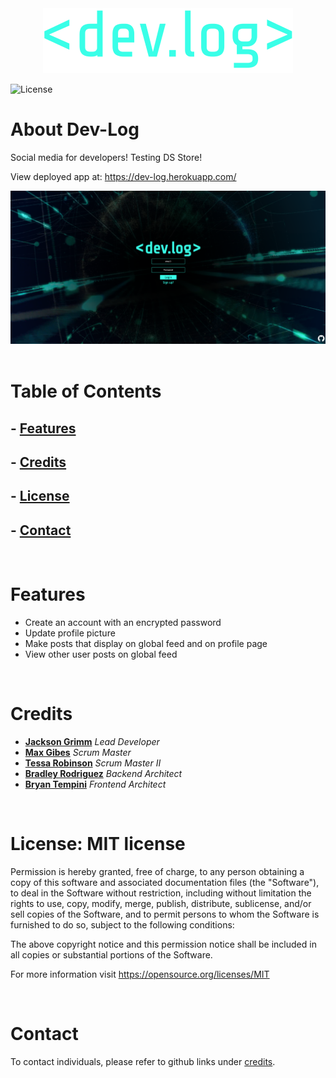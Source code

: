 <center><img src="./client/src/assets/dev.log.png" /></center>

![License](https://img.shields.io/badge/license-MIT-brightgreen)

# About Dev-Log
Social media for developers! Testing DS Store! 

View deployed app at: https://dev-log.herokuapp.com/

<center><img src="./client/src/assets/loginSS.png" /></center>

</br>

# Table of Contents
## - [Features](#features)
## - [Credits](#credits)
## - [License](#license)
## - [Contact](#contact)

</br>

# Features
- Create an account with an encrypted password
- Update profile picture
- Make posts that display on global feed and on profile page
- View other user posts on global feed

</br>

# Credits
- <a href="https://github.com/JacksonGrimm">**Jackson Grimm**</a> _Lead Developer_
- <a href="https://github.com/Slimshady079">**Max Gibes**</a> _Scrum Master_
- <a href="https://github.com/tessie-the-messy">**Tessa Robinson**</a> _Scrum Master II_
- <a href="https://github.com/HeyItsBradley">**Bradley Rodriguez**</a> _Backend Architect_
- <a href="https://github.com/btempini">**Bryan Tempini**</a> _Frontend Architect_

</br>

# License: MIT license
Permission is hereby granted, free of charge, to any person obtaining a copy of this software and associated documentation files (the "Software"), to deal in the Software without restriction, including without limitation the rights to use, copy, modify, merge, publish, distribute, sublicense, and/or sell copies of the Software, and to permit persons to whom the Software is furnished to do so, subject to the following conditions:

The above copyright notice and this permission notice shall be included in all copies or substantial portions of the Software.

For more information visit https://opensource.org/licenses/MIT

</br>

# Contact
To contact individuals, please refer to github links under [credits](#credits).